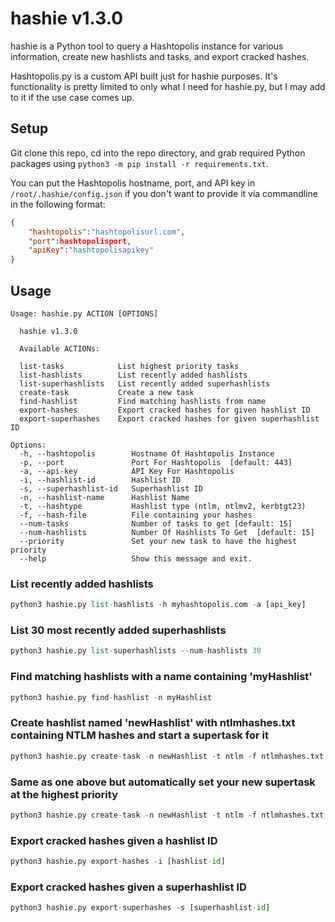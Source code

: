 # hashie v1.3.0

hashie is a Python tool to query a Hashtopolis instance for various information, create new hashlists and tasks, and export cracked hashes.

Hashtopolis.py is a custom API built just for hashie purposes. It's functionality is pretty limited to only what I need for hashie.py, but I may add to it if the use case comes up.

## Setup

Git clone this repo, cd into the repo directory, and grab required Python packages using ```python3 -m pip install -r requirements.txt```.

You can put the Hashtopolis hostname, port, and API key in ```/root/.hashie/config.json``` if you don't want to provide it via commandline in the following format:

```json
{
    "hashtopolis":"hashtopolisurl.com",
    "port":hashtopolisport,
    "apiKey":"hashtopolisapikey"
}
```

## Usage
```
Usage: hashie.py ACTION [OPTIONS]

  hashie v1.3.0

  Available ACTIONs:

  list-tasks            List highest priority tasks
  list-hashlists        List recently added hashlists
  list-superhashlists   List recently added superhashlists
  create-task           Create a new task
  find-hashlist         Find matching hashlists from name
  export-hashes         Export cracked hashes for given hashlist ID
  export-superhashes    Export cracked hashes for given superhashlist ID
  
Options:
  -h, --hashtopolis        Hostname Of Hashtopolis Instance
  -p, --port               Port For Hashtopolis  [default: 443]
  -a, --api-key            API Key For Hashtopolis
  -i, --hashlist-id        Hashlist ID
  -s, --superhashlist-id   Superhashlist ID
  -n, --hashlist-name      Hashlist Name
  -t, --hashtype           Hashlist type (ntlm, ntlmv2, kerbtgt23)
  -f, --hash-file          File containing your hashes
  --num-tasks              Number of tasks to get [default: 15]
  --num-hashlists          Number Of Hashlists To Get  [default: 15]
  --priority               Set your new task to have the highest priority
  --help                   Show this message and exit.
```
### List recently added hashlists
```python
python3 hashie.py list-hashlists -h myhashtopolis.com -a [api_key]
```
### List 30 most recently added superhashlists
```python
python3 hashie.py list-superhashlists --num-hashlists 30
```
### Find matching hashlists with a name containing 'myHashlist'
```python
python3 hashie.py find-hashlist -n myHashlist
```
### Create hashlist named 'newHashlist' with ntlmhashes.txt containing NTLM hashes and start a supertask for it
```python
python3 hashie.py create-task -n newHashlist -t ntlm -f ntlmhashes.txt
```
### Same as one above but automatically set your new supertask at the highest priority
```python
python3 hashie.py create-task -n newHashlist -t ntlm -f ntlmhashes.txt
```
### Export cracked hashes given a hashlist ID
```python
python3 hashie.py export-hashes -i [hashlist-id]
```
### Export cracked hashes given a superhashlist ID
```python
python3 hashie.py export-superhashes -s [superhashlist-id]
```